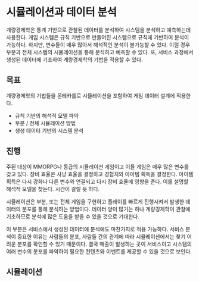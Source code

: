 # 시뮬레이션과 데이터 분석 

계량경제학은 통계 기반으로 관찰된 데이터를 분석하여 시스템을 분석하고 예측하는데 사용한다.  게임 시스템은 규칙 기반으로 만들어진 시스템으로 규칙에 기반하여 분석이 가능하다. 하지만, 변수들이 매우 많아서 해석적인 분석이 불가능할 수 있다. 이럴 경우 부분과 전체 시스템의 시뮬레이션을 통해 분석하고 예측할 수 있다. 또, 서비스 과정에서 생성된 데이터에 기초하여 계량경제학의 기법을 적용할 수 있다. 



## 목표 

계량경제학의 기법들을 몬테카를로 시뮬레이션을 포함하여 게임 데이터 설계에 적용한다. 

- 규칙 기반의 해석적 모델 파악 
- 부분 / 전체 시뮬레이션 방법 
- 생성 데이터 기반의 시스템 분석 



## 진행 

주된 대상이 MMORPG나 동급의 시뮬레이션 게임이고 이들 게임은 매우 많은 변수를 갖고 있다.  장비 효율은 사냥 효율을 결정하고 경험치와 아이템 획득을 결정한다.  아이템 획득은 다시 강화나 다른 변수와 연결되고 다시 장비 효율에 영향을 준다.  이를 설명할 해석적 모델을 찾는다. 시간이 걸릴 듯 하다. 

시뮬레이션은 부분, 또는 전체 게임을 구현하고 플레이를 빠르게 진행시켜서 발생한 데이터의 분포를 통해 분석하는 방법이다.  데이터 양이 많기는 하나 계량경제학이 관찰에 기초하므로 분석에 많은 도움을 받을 수 있을 것으로 기대한다.  

이 부분은 서비스에서 생성된 데이터에 분석에도 마찬가지로 적용 가능하다. 서비스 분석이 중요한 이유는 사람들의 분포, 사람들 간의 관계에 따라 시뮬레이션에서는 찾기 어려운 분포를 확인할 수 있기 때문이다. 결국 매출이 발생하는 곳이 서비스이고 시스템의 여러 변수의 분포를 파악하여 필요한 컨텐츠와 이벤트를 제공할 수 있을 것으로 보인다. 





## 시뮬레이션 









